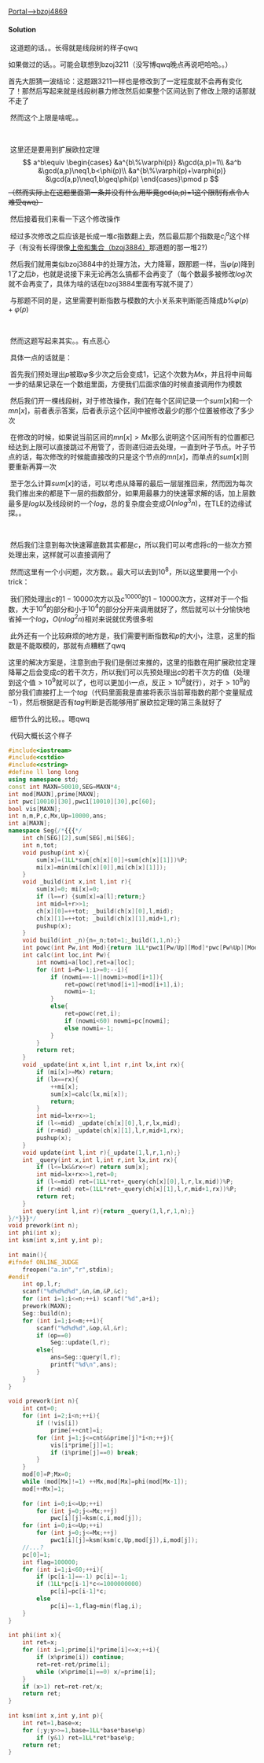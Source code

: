[Portal-->bzoj4869](https://www.lydsy.com/JudgeOnline/problem.php?id=4869)

#### Solution

​	这道题的话。。长得就是线段树的样子qwq

​	如果做过的话。。可能会联想到bzoj3211（没写博qwq晚点再说吧哈哈。。）

​	首先大胆猜一波结论：这题跟3211一样也是修改到了一定程度就不会再有变化了！那然后写起来就是线段树暴力修改然后如果整个区间达到了修改上限的话那就不走了

​	然而这个上限是啥呢。。

​	

​	这里还是要用到扩展欧拉定理
$$
a^b\equiv
\begin{cases}
&a^{b\%\varphi(p)} &\gcd(a,p)=1\\
&a^b &\gcd(a,p)\neq1,b<\phi(p)\\
&a^{b\%\varphi(p)+\varphi(p)} &\gcd(a,p)\neq1,b\geq\phi(p)
\end{cases}\pmod p
$$
~~（然而实际上在这题里面第一条并没有什么用毕竟gcd(a,p)=1这个限制有点令人难受qwq）~~

​	然后接着我们来看一下这个修改操作

​	经过多次修改之后应该是长成一堆$c$指数翻上去，然后最后那个指数是$c^a_i$这个样子（有没有长得很像[上帝和集合（bzoj3884）](https://www.cnblogs.com/yoyoball/p/9220623.html)那道题的那一堆$2$?)

​	然后我们就用类似bzoj3884中的处理方法，大力降幂，跟那题一样，当$\varphi(p)​$降到$1​$了之后$b%\varphi(1)+\varphi(1)=1​$，也就是说接下来无论再怎么搞都不会再变了（每个数最多被修改$log​$次就不会再变了，具体为啥的话在bzoj3884里面有写就不提了）

​	与那题不同的是，这里需要判断指数与模数的大小关系来判断能否降成$b\% \varphi(p)+\varphi(p)$

​	

​	然而这题写起来其实。。有点恶心

​	具体一点的话就是：

​	首先我们预处理出$p$被取$\varphi$多少次之后会变成$1$，记这个次数为$Mx$，并且将中间每一步的结果记录在一个数组里面，方便我们后面求值的时候直接调用作为模数

​	然后我们开一棵线段树，对于修改操作，我们在每个区间记录一个$sum[x]$和一个$mn[x]$，前者表示答案，后者表示这个区间中被修改最少的那个位置被修改了多少次

​	在修改的时候，如果说当前区间的$mn[x]>Mx$那么说明这个区间所有的位置都已经达到上限可以直接跳过不用管了，否则递归进去处理，一直到叶子节点。叶子节点的话，每次修改的时候能直接改的只是这个节点的$mn[x]$，而单点的$sum[x]$则要重新再算一次

​	至于怎么计算$sum[x]$的话，可以考虑从降幂的最后一层层推回来，然而因为每次我们推出来的都是下一层的指数部分，如果用最暴力的快速幂求解的话，加上层数最多是$log$以及线段树的一个$log$，总的复杂度会变成$O(nlog^3n)$，在TLE的边缘试探。。

​	

​	然后我们注意到每次快速幂底数其实都是$c$，所以我们可以考虑将$c$的一些次方预处理出来，这样就可以直接调用了

​	然而这里有一个小问题，次方数。。最大可以去到$10^8$，所以这里要用一个小trick：

​	我们预处理出$c$的$1-10000$次方以及$c^{10000}$的$1-10000$次方，这样对于一个指数，大于$10^4$的部分和小于$10^4$的部分分开来调用就好了，然后就可以十分愉快地省掉一个$log$，$O(nlog^2n)$相对来说就优秀很多啦



​	此外还有一个比较麻烦的地方是，我们需要判断指数和$p$的大小，注意，这里的指数是不能取模的，那就有点糟糕了qwq

​	这里的解决方案是，注意到由于我们是倒过来推的，这里的指数在用扩展欧拉定理降幂之后会变成$c$的若干次方，所以我们可以先预处理出$c$的若干次方的值（处理到这个值$>10^9$就可以了，也可以更加小一点，反正$>10^8$就行），对于$>10^8$的部分我们直接打上一个$tag$（代码里面我是直接将表示当前幂指数的那个变量赋成$-1$），然后根据是否有$tag$判断是否能够用扩展欧拉定理的第三条就好了



​	细节什么的比较。。嗯qwq

​	代码大概长这个样子

```C++
#include<iostream>
#include<cstdio>
#include<cstring>
#define ll long long
using namespace std;
const int MAXN=50010,SEG=MAXN*4;
int mod[MAXN],prime[MAXN];
int pwc[10010][30],pwc1[10010][30],pc[60];
bool vis[MAXN];
int n,m,P,c,Mx,Up=10000,ans;
int a[MAXN];
namespace Seg{/*{{{*/
    int ch[SEG][2],sum[SEG],mi[SEG];
    int n,tot;
    void pushup(int x){
        sum[x]=(1LL*sum[ch[x][0]]+sum[ch[x][1]])%P;
        mi[x]=min(mi[ch[x][0]],mi[ch[x][1]]);
    }
    void _build(int x,int l,int r){
        sum[x]=0; mi[x]=0;
        if (l==r) {sum[x]=a[l];return;}
        int mid=l+r>>1;
        ch[x][0]=++tot; _build(ch[x][0],l,mid);
        ch[x][1]=++tot; _build(ch[x][1],mid+1,r);
        pushup(x);
    }
    void build(int _n){n=_n;tot=1;_build(1,1,n);}
    int powc(int Pw,int Mod){return 1LL*pwc1[Pw/Up][Mod]*pwc[Pw%Up][Mod]%mod[Mod];}
    int calc(int loc,int Pw){
        int nowmi=a[loc],ret=a[loc];
        for (int i=Pw-1;i>=0;--i){
            if (nowmi==-1||nowmi>=mod[i+1]){
                ret=powc(ret%mod[i+1]+mod[i+1],i);
                nowmi=-1;
            }
            else{
                ret=powc(ret,i);
                if (nowmi<60) nowmi=pc[nowmi];
                else nowmi=-1;
            }
        }
        return ret;
    }
    void _update(int x,int l,int r,int lx,int rx){
        if (mi[x]>=Mx) return;
        if (lx==rx){
            ++mi[x];
            sum[x]=calc(lx,mi[x]);
            return;
        }
        int mid=lx+rx>>1;
        if (l<=mid) _update(ch[x][0],l,r,lx,mid);
        if (r>mid) _update(ch[x][1],l,r,mid+1,rx);
        pushup(x);
    }
    void update(int l,int r){_update(1,l,r,1,n);}
    int _query(int x,int l,int r,int lx,int rx){
        if (l<=lx&&rx<=r) return sum[x];
        int mid=lx+rx>>1,ret=0;
        if (l<=mid) ret=(1LL*ret+_query(ch[x][0],l,r,lx,mid))%P;
        if (r>mid) ret=(1LL*ret+_query(ch[x][1],l,r,mid+1,rx))%P;
        return ret;
    }
    int query(int l,int r){return _query(1,l,r,1,n);}
}/*}}}*/
void prework(int n);
int phi(int x);
int ksm(int x,int y,int p);
 
int main(){
#ifndef ONLINE_JUDGE
    freopen("a.in","r",stdin);
#endif
    int op,l,r;
    scanf("%d%d%d%d",&n,&m,&P,&c);
    for (int i=1;i<=n;++i) scanf("%d",a+i);
    prework(MAXN);
    Seg::build(n);
    for (int i=1;i<=m;++i){
        scanf("%d%d%d",&op,&l,&r);
        if (op==0)
            Seg::update(l,r);
        else{
            ans=Seg::query(l,r);
            printf("%d\n",ans);
        }
    }
}
 
void prework(int n){
    int cnt=0;
    for (int i=2;i<n;++i){
        if (!vis[i]) 
            prime[++cnt]=i;
        for (int j=1;j<=cnt&&prime[j]*i<n;++j){
            vis[i*prime[j]]=1;
            if (i%prime[j]==0) break;
        }
    }
    mod[0]=P;Mx=0;
    while (mod[Mx]!=1) ++Mx,mod[Mx]=phi(mod[Mx-1]);
    mod[++Mx]=1;
     
    for (int i=0;i<=Up;++i)
        for (int j=0;j<=Mx;++j)
            pwc[i][j]=ksm(c,i,mod[j]);
    for (int i=0;i<=Up;++i)
        for (int j=0;j<=Mx;++j)
            pwc1[i][j]=ksm(ksm(c,Up,mod[j]),i,mod[j]);
    //...?
    pc[0]=1;
    int flag=100000;
    for (int i=1;i<60;++i){
        if (pc[i-1]==-1) pc[i]=-1;
        if (1LL*pc[i-1]*c<=1000000000)
            pc[i]=pc[i-1]*c;
        else
            pc[i]=-1,flag=min(flag,i);
    }
}
 
int phi(int x){
    int ret=x;
    for (int i=1;prime[i]*prime[i]<=x;++i){
        if (x%prime[i]) continue;
        ret=ret-ret/prime[i];
        while (x%prime[i]==0) x/=prime[i];
    }
    if (x>1) ret=ret-ret/x;
    return ret;
}
 
int ksm(int x,int y,int p){
    int ret=1,base=x;
    for (;y;y>>=1,base=1LL*base*base%p)
        if (y&1) ret=1LL*ret*base%p;
    return ret;
}
```

